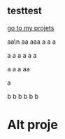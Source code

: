 ## testtest

[go to my projets](#alt-proje)

aa\n
aa
aaa
a
a
a

a
a
a
a
a
a

a
a
a
aa

a



b
b
b
b
b
b

# Alt proje
